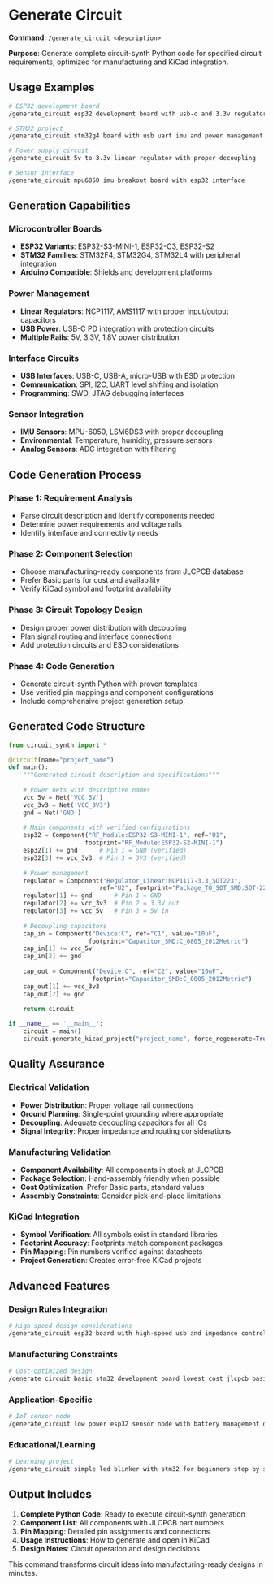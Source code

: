 # Generate Circuit

**Command**: `/generate_circuit <description>`

**Purpose**: Generate complete circuit-synth Python code for specified circuit requirements, optimized for manufacturing and KiCad integration.

## Usage Examples

```bash
# ESP32 development board
/generate_circuit esp32 development board with usb-c and 3.3v regulator

# STM32 project
/generate_circuit stm32g4 board with usb uart imu and power management

# Power supply circuit
/generate_circuit 5v to 3.3v linear regulator with proper decoupling

# Sensor interface
/generate_circuit mpu6050 imu breakout board with esp32 interface
```

## Generation Capabilities

### Microcontroller Boards
- **ESP32 Variants**: ESP32-S3-MINI-1, ESP32-C3, ESP32-S2
- **STM32 Families**: STM32F4, STM32G4, STM32L4 with peripheral integration
- **Arduino Compatible**: Shields and development platforms

### Power Management
- **Linear Regulators**: NCP1117, AMS1117 with proper input/output capacitors
- **USB Power**: USB-C PD integration with protection circuits
- **Multiple Rails**: 5V, 3.3V, 1.8V power distribution

### Interface Circuits
- **USB Interfaces**: USB-C, USB-A, micro-USB with ESD protection
- **Communication**: SPI, I2C, UART level shifting and isolation
- **Programming**: SWD, JTAG debugging interfaces

### Sensor Integration
- **IMU Sensors**: MPU-6050, LSM6DS3 with proper decoupling
- **Environmental**: Temperature, humidity, pressure sensors
- **Analog Sensors**: ADC integration with filtering

## Code Generation Process

### Phase 1: Requirement Analysis
- Parse circuit description and identify components needed
- Determine power requirements and voltage rails
- Identify interface and connectivity needs

### Phase 2: Component Selection
- Choose manufacturing-ready components from JLCPCB database
- Prefer Basic parts for cost and availability
- Verify KiCad symbol and footprint availability

### Phase 3: Circuit Topology Design
- Design proper power distribution with decoupling
- Plan signal routing and interface connections
- Add protection circuits and ESD considerations

### Phase 4: Code Generation
- Generate circuit-synth Python with proven templates
- Use verified pin mappings and component configurations
- Include comprehensive project generation setup

## Generated Code Structure

```python
from circuit_synth import *

@circuit(name="project_name")
def main():
    """Generated circuit description and specifications"""
    
    # Power nets with descriptive names
    vcc_5v = Net('VCC_5V')
    vcc_3v3 = Net('VCC_3V3')
    gnd = Net('GND')
    
    # Main components with verified configurations
    esp32 = Component("RF_Module:ESP32-S3-MINI-1", ref="U1", 
                     footprint="RF_Module:ESP32-S2-MINI-1")
    esp32[1] += gnd      # Pin 1 = GND (verified)
    esp32[3] += vcc_3v3  # Pin 3 = 3V3 (verified)
    
    # Power management
    regulator = Component("Regulator_Linear:NCP1117-3.3_SOT223", 
                         ref="U2", footprint="Package_TO_SOT_SMD:SOT-223-3_TabPin2")
    regulator[1] += gnd      # Pin 1 = GND
    regulator[2] += vcc_3v3  # Pin 2 = 3.3V out
    regulator[3] += vcc_5v   # Pin 3 = 5V in
    
    # Decoupling capacitors
    cap_in = Component("Device:C", ref="C1", value="10uF", 
                      footprint="Capacitor_SMD:C_0805_2012Metric")
    cap_in[1] += vcc_5v
    cap_in[2] += gnd
    
    cap_out = Component("Device:C", ref="C2", value="10uF", 
                       footprint="Capacitor_SMD:C_0805_2012Metric")
    cap_out[1] += vcc_3v3
    cap_out[2] += gnd
    
    return circuit

if __name__ == '__main__':
    circuit = main()
    circuit.generate_kicad_project("project_name", force_regenerate=True)
```

## Quality Assurance

### Electrical Validation
- **Power Distribution**: Proper voltage rail connections
- **Ground Planning**: Single-point grounding where appropriate
- **Decoupling**: Adequate decoupling capacitors for all ICs
- **Signal Integrity**: Proper impedance and routing considerations

### Manufacturing Validation
- **Component Availability**: All components in stock at JLCPCB
- **Package Selection**: Hand-assembly friendly when possible
- **Cost Optimization**: Prefer Basic parts, standard values
- **Assembly Constraints**: Consider pick-and-place limitations

### KiCad Integration
- **Symbol Verification**: All symbols exist in standard libraries
- **Footprint Accuracy**: Footprints match component packages
- **Pin Mapping**: Pin numbers verified against datasheets
- **Project Generation**: Creates error-free KiCad projects

## Advanced Features

### Design Rules Integration
```bash
# High-speed design considerations
/generate_circuit esp32 board with high-speed usb and impedance control
```

### Manufacturing Constraints
```bash
# Cost-optimized design
/generate_circuit basic stm32 development board lowest cost jlcpcb basic parts only
```

### Application-Specific
```bash
# IoT sensor node
/generate_circuit low power esp32 sensor node with battery management deep sleep
```

### Educational/Learning
```bash
# Learning project
/generate_circuit simple led blinker with stm32 for beginners step by step
```

## Output Includes

1. **Complete Python Code**: Ready to execute circuit-synth generation
2. **Component List**: All components with JLCPCB part numbers
3. **Pin Mapping**: Detailed pin assignments and connections
4. **Usage Instructions**: How to generate and open in KiCad
5. **Design Notes**: Circuit operation and design decisions

This command transforms circuit ideas into manufacturing-ready designs in minutes.